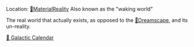 Location: [🌌MaterialReality](🌌MaterialReality.md)
Also known as the "waking world"


The real world that actually exists, as opposed to the [🌌Dreamscape](🌌Dreamscape.md), and its un-reality.

[📅 Galactic Calendar](📅%20Galactic%20Calendar.md)